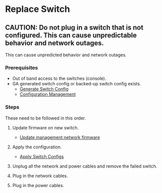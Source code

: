 # Replace Switch

## CAUTION: Do not plug in a switch that is not configured. This can cause unpredictable behavior and network outages.

This can cause unpredicted behavior and network outages.

### Prerequisites

- Out of band access to the switches (console).
- GA generated switch config or backed-up switch config exists.
  - [Generate Switch Config](generate_switch_configs.md)
  - [Configuration Management](config_management.md)

### Steps

These need to be followed in this order.

1. Update firmware on new switch.
    - [Update management network firmware](firmware/update_management_network_firmware.md)
1. Apply the configuration.
    - [Apply Switch Configs](apply_switch_configs.md)

1. Unplug all the network and power cables and remove the failed switch.
1. Plug in the network cables.
1. Plug in the power cables.
